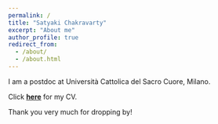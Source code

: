 ```yaml
---
permalink: /
title: "Satyaki Chakravarty"
excerpt: "About me"
author_profile: true
redirect_from: 
  - /about/
  - /about.html
---
```


I am a postdoc at Università Cattolica del Sacro Cuore, Milano.

Click [**here**](https://satyaki4.github.io/files/satyaki_CV.pdf) for my CV.

Thank you very much for dropping by!
